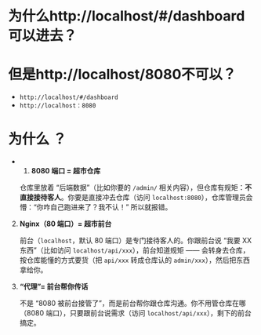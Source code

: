 # 为什么http://localhost/#/dashboard可以进去？
# 但是http://localhost/8080不可以？
- `http://localhost/#/dashboard` 
- `http://localhost：8080` 

# 为什么 ？
- 1. **8080 端口 = 超市仓库**
    
    仓库里放着 “后端数据”（比如你要的 `/admin/` 相关内容），但仓库有规矩：**不直接接待客人**。你要是直接冲去仓库（访问 `localhost:8080`），仓库管理员会懵：“你咋自己跑进来了？我不认！” 所以就报错。
    
2. **Nginx（80 端口）= 超市前台**
    
    前台（`localhost`，默认 80 端口）是专门接待客人的。你跟前台说 “我要 XX 东西”（比如访问 `localhost/api/xxx`），前台知道规矩 —— 会转身去仓库，按仓库能懂的方式要货（把 `api/xxx` 转成仓库认的 `admin/xxx`），然后把东西拿给你。
    
3. **“代理”= 前台帮你传话**
    
    不是 “8080 被前台接管了”，而是前台帮你跟仓库沟通。你不用管仓库在哪（8080 端口），只要跟前台说需求（访问 `localhost/api/xxx`），剩下的前台搞定。